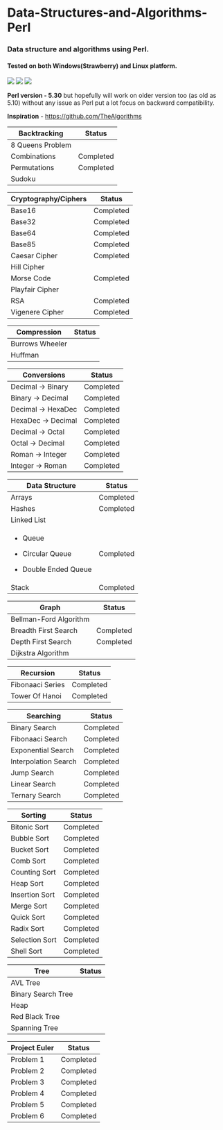 # Data-Structures-and-Algorithms-Perl

### Data structure and algorithms using Perl.

#### Tested on both Windows(Strawberry) and Linux platform.

[![](https://github.com/rai-gaurav/Data-Structures-and-Algorithms-Perl/workflows/Linux_CI/badge.svg)](https://github.com/rai-gaurav/Data-Structures-and-Algorithms-Perl/actions)
[![](https://github.com/rai-gaurav/Data-Structures-and-Algorithms-Perl/workflows/Mac_CI/badge.svg)](https://github.com/rai-gaurav/Data-Structures-and-Algorithms-Perl/actions)
[![](https://github.com/rai-gaurav/Data-Structures-and-Algorithms-Perl/workflows/Windows_CI/badge.svg)](https://github.com/rai-gaurav/Data-Structures-and-Algorithms-Perl/actions)

<b> Perl version - 5.30</b> but hopefully will work on older version too (as old as 5.10) without any issue as Perl put a lot focus on backward compatibility.

<b> Inspiration</b> - https://github.com/TheAlgorithms

| Backtracking     | Status    |
| ---------------- | --------- |
| 8 Queens Problem |
| Combinations     | Completed |
| Permutations     | Completed |
| Sudoku           |

| Cryptography/Ciphers | Status    |
| -------------------- | --------- |
| Base16               | Completed |
| Base32               | Completed |
| Base64               | Completed |
| Base85               | Completed |
| Caesar Cipher        | Completed |
| Hill Cipher          |
| Morse Code           | Completed |
| Playfair Cipher      |
| RSA                  | Completed |
| Vigenere Cipher      | Completed |

| Compression     | Status |
| --------------- | ------ |
| Burrows Wheeler |
| Huffman         |

| Conversions        | Status    |
| ------------------ | --------- |
| Decimal -> Binary  | Completed |
| Binary -> Decimal  | Completed |
| Decimal -> HexaDec | Completed |
| HexaDec -> Decimal | Completed |
| Decimal -> Octal   | Completed |
| Octal -> Decimal   | Completed |
| Roman -> Integer   | Completed |
| Integer -> Roman   | Completed |

| Data Structure                                                                              | Status    |
| ------------------------------------------------------------------------------------------- | --------- |
| Arrays                                                                                      | Completed |
| Hashes                                                                                      | Completed |
| Linked List                                                                                 |
| <ul><li>Queue</li></ul><ul><li>Circular Queue</li></ul><ul><li>Double Ended Queue</li></ul> | Completed |
| Stack                                                                                       | Completed |

| Graph                  | Status    |
| ---------------------- | --------- |
| Bellman-Ford Algorithm |
| Breadth First Search   | Completed |
| Depth First Search     | Completed |
| Dijkstra Algorithm     |

| Recursion        | Status    |
| ---------------- | --------- |
| Fibonaaci Series | Completed |
| Tower Of Hanoi   | Completed |

| Searching            | Status    |
| -------------------- | --------- |
| Binary Search        | Completed |
| Fibonaaci Search     | Completed |
| Exponential Search   | Completed |
| Interpolation Search | Completed |
| Jump Search          | Completed |
| Linear Search        | Completed |
| Ternary Search       | Completed |

| Sorting        | Status    |
| -------------- | --------- |
| Bitonic Sort   | Completed |
| Bubble Sort    | Completed |
| Bucket Sort    | Completed |
| Comb Sort      | Completed |
| Counting Sort  | Completed |
| Heap Sort      | Completed |
| Insertion Sort | Completed |
| Merge Sort     | Completed |
| Quick Sort     | Completed |
| Radix Sort     | Completed |
| Selection Sort | Completed |
| Shell Sort     | Completed |

| Tree               | Status |
| ------------------ | ------ |
| AVL Tree           |
| Binary Search Tree |
| Heap               |
| Red Black Tree     |
| Spanning Tree      |

| Project Euler | Status    |
| ------------- | --------- |
| Problem 1     | Completed |
| Problem 2     | Completed |
| Problem 3     | Completed |
| Problem 4     | Completed |
| Problem 5     | Completed |
| Problem 6     | Completed |
